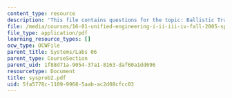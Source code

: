 ```yaml
---
content_type: resource
description: 'This file contains questions for the topic: Ballistic Trajectory Calculation.'
file: /media/courses/16-01-unified-engineering-i-ii-iii-iv-fall-2005-spring-2006/5fa5778c110999685aabac2d08cfcc03_sysprob2.pdf
file_type: application/pdf
learning_resource_types: []
ocw_type: OCWFile
parent_title: Systems/Labs 06
parent_type: CourseSection
parent_uid: 1f88d71a-9054-37a1-8163-daf60a1dd696
resourcetype: Document
title: sysprob2.pdf
uid: 5fa5778c-1109-9968-5aab-ac2d08cfcc03
---
```

